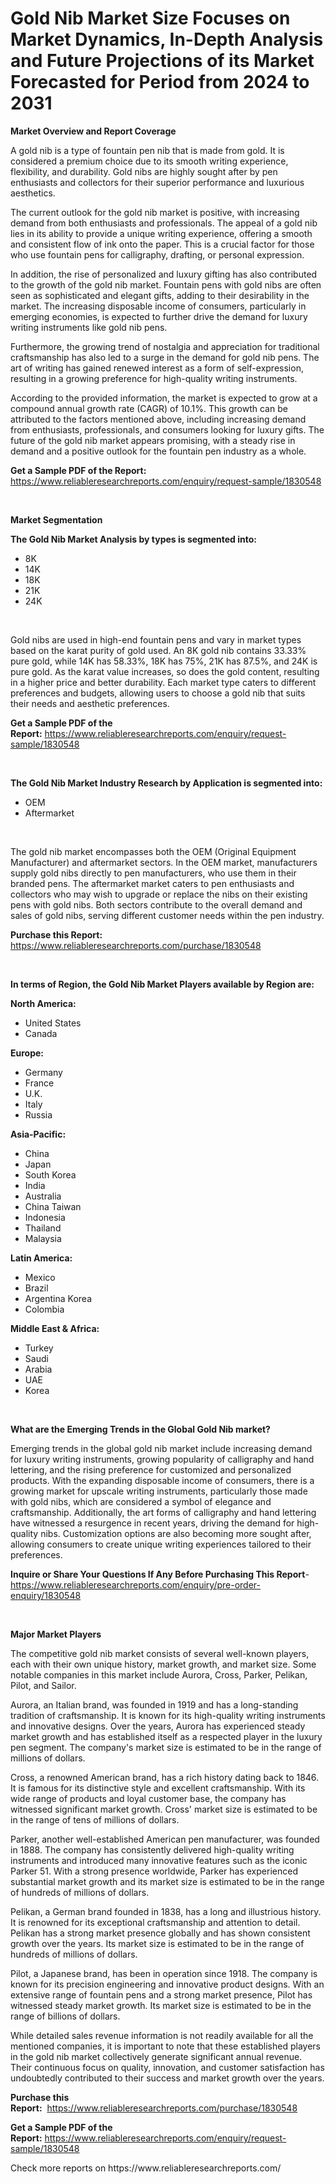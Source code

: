 <p><h1>Gold Nib Market Size Focuses on Market Dynamics, In-Depth Analysis and Future Projections of its Market Forecasted for Period from 2024 to 2031</h1></p><p><strong>Market Overview and Report Coverage</strong></p>
<p><p>A gold nib is a type of fountain pen nib that is made from gold. It is considered a premium choice due to its smooth writing experience, flexibility, and durability. Gold nibs are highly sought after by pen enthusiasts and collectors for their superior performance and luxurious aesthetics.</p><p>The current outlook for the gold nib market is positive, with increasing demand from both enthusiasts and professionals. The appeal of a gold nib lies in its ability to provide a unique writing experience, offering a smooth and consistent flow of ink onto the paper. This is a crucial factor for those who use fountain pens for calligraphy, drafting, or personal expression.</p><p>In addition, the rise of personalized and luxury gifting has also contributed to the growth of the gold nib market. Fountain pens with gold nibs are often seen as sophisticated and elegant gifts, adding to their desirability in the market. The increasing disposable income of consumers, particularly in emerging economies, is expected to further drive the demand for luxury writing instruments like gold nib pens.</p><p>Furthermore, the growing trend of nostalgia and appreciation for traditional craftsmanship has also led to a surge in the demand for gold nib pens. The art of writing has gained renewed interest as a form of self-expression, resulting in a growing preference for high-quality writing instruments.</p><p>According to the provided information, the market is expected to grow at a compound annual growth rate (CAGR) of 10.1%. This growth can be attributed to the factors mentioned above, including increasing demand from enthusiasts, professionals, and consumers looking for luxury gifts. The future of the gold nib market appears promising, with a steady rise in demand and a positive outlook for the fountain pen industry as a whole.</p></p>
<p><strong>Get a Sample PDF of the Report:</strong> <a href="https://www.reliableresearchreports.com/enquiry/request-sample/1830548">https://www.reliableresearchreports.com/enquiry/request-sample/1830548</a></p>
<p>&nbsp;</p>
<p><strong>Market Segmentation</strong></p>
<p><strong>The Gold Nib Market Analysis by types is segmented into:</strong></p>
<p><ul><li>8K</li><li>14K</li><li>18K</li><li>21K</li><li>24K</li></ul></p>
<p>&nbsp;</p>
<p><p>Gold nibs are used in high-end fountain pens and vary in market types based on the karat purity of gold used. An 8K gold nib contains 33.33% pure gold, while 14K has 58.33%, 18K has 75%, 21K has 87.5%, and 24K is pure gold. As the karat value increases, so does the gold content, resulting in a higher price and better durability. Each market type caters to different preferences and budgets, allowing users to choose a gold nib that suits their needs and aesthetic preferences.</p></p>
<p><strong>Get a Sample PDF of the Report:</strong>&nbsp;<a href="https://www.reliableresearchreports.com/enquiry/request-sample/1830548">https://www.reliableresearchreports.com/enquiry/request-sample/1830548</a></p>
<p>&nbsp;</p>
<p><strong>The Gold Nib Market Industry Research by Application is segmented into:</strong></p>
<p><ul><li>OEM</li><li>Aftermarket</li></ul></p>
<p>&nbsp;</p>
<p><p>The gold nib market encompasses both the OEM (Original Equipment Manufacturer) and aftermarket sectors. In the OEM market, manufacturers supply gold nibs directly to pen manufacturers, who use them in their branded pens. The aftermarket market caters to pen enthusiasts and collectors who may wish to upgrade or replace the nibs on their existing pens with gold nibs. Both sectors contribute to the overall demand and sales of gold nibs, serving different customer needs within the pen industry.</p></p>
<p><strong>Purchase this Report:</strong>&nbsp; <a href="https://www.reliableresearchreports.com/purchase/1830548">https://www.reliableresearchreports.com/purchase/1830548</a></p>
<p>&nbsp;</p>
<p><strong>In terms of Region, the Gold Nib Market Players available by Region are:</strong></p>
<p>
    <p> <strong> North America: </strong>
        <ul>
            <li>United States</li>
            <li>Canada</li>
        </ul>
        </p> 
    <p> <strong> Europe: </strong>
        <ul>
            <li>Germany</li>
            <li>France</li>
            <li>U.K.</li>
            <li>Italy</li>
            <li>Russia</li>
        </ul>
        </p> 
    <p> <strong> Asia-Pacific: </strong>
        <ul>
            <li>China</li>
            <li>Japan</li>
            <li>South Korea</li>
            <li>India</li>
            <li>Australia</li>
            <li>China Taiwan</li>
            <li>Indonesia</li>
            <li>Thailand</li>
            <li>Malaysia</li>
        </ul>
        </p> 
    <p> <strong> Latin America: </strong>
        <ul>
            <li>Mexico</li>
            <li>Brazil</li>
            <li>Argentina Korea</li>
            <li>Colombia</li>
        </ul>
        </p> 
    <p> <strong> Middle East & Africa: </strong>
        <ul>
            <li>Turkey</li>
            <li>Saudi</li>
            <li>Arabia</li>
            <li>UAE</li>
            <li>Korea</li>
        </ul>
    </p>
    </p>
<p>&nbsp;</p>
<p><strong>What are the Emerging Trends in the Global Gold Nib market?</strong></p>
<p><p>Emerging trends in the global gold nib market include increasing demand for luxury writing instruments, growing popularity of calligraphy and hand lettering, and the rising preference for customized and personalized products. With the expanding disposable income of consumers, there is a growing market for upscale writing instruments, particularly those made with gold nibs, which are considered a symbol of elegance and craftsmanship. Additionally, the art forms of calligraphy and hand lettering have witnessed a resurgence in recent years, driving the demand for high-quality nibs. Customization options are also becoming more sought after, allowing consumers to create unique writing experiences tailored to their preferences.</p></p>
<p><strong>Inquire or Share Your Questions If Any Before Purchasing This Report</strong>- <a href="https://www.reliableresearchreports.com/enquiry/pre-order-enquiry/1830548">https://www.reliableresearchreports.com/enquiry/pre-order-enquiry/1830548</a></p>
<p>&nbsp;</p>
<p><strong>Major Market Players</strong></p>
<p><p>The competitive gold nib market consists of several well-known players, each with their own unique history, market growth, and market size. Some notable companies in this market include Aurora, Cross, Parker, Pelikan, Pilot, and Sailor.</p><p>Aurora, an Italian brand, was founded in 1919 and has a long-standing tradition of craftsmanship. It is known for its high-quality writing instruments and innovative designs. Over the years, Aurora has experienced steady market growth and has established itself as a respected player in the luxury pen segment. The company's market size is estimated to be in the range of millions of dollars.</p><p>Cross, a renowned American brand, has a rich history dating back to 1846. It is famous for its distinctive style and excellent craftsmanship. With its wide range of products and loyal customer base, the company has witnessed significant market growth. Cross' market size is estimated to be in the range of tens of millions of dollars.</p><p>Parker, another well-established American pen manufacturer, was founded in 1888. The company has consistently delivered high-quality writing instruments and introduced many innovative features such as the iconic Parker 51. With a strong presence worldwide, Parker has experienced substantial market growth and its market size is estimated to be in the range of hundreds of millions of dollars.</p><p>Pelikan, a German brand founded in 1838, has a long and illustrious history. It is renowned for its exceptional craftsmanship and attention to detail. Pelikan has a strong market presence globally and has shown consistent growth over the years. Its market size is estimated to be in the range of hundreds of millions of dollars.</p><p>Pilot, a Japanese brand, has been in operation since 1918. The company is known for its precision engineering and innovative product designs. With an extensive range of fountain pens and a strong market presence, Pilot has witnessed steady market growth. Its market size is estimated to be in the range of billions of dollars.</p><p>While detailed sales revenue information is not readily available for all the mentioned companies, it is important to note that these established players in the gold nib market collectively generate significant annual revenue. Their continuous focus on quality, innovation, and customer satisfaction has undoubtedly contributed to their success and market growth over the years.</p></p>
<p><strong>Purchase this Report:</strong>&nbsp;&nbsp;<a href="https://www.reliableresearchreports.com/purchase/1830548">https://www.reliableresearchreports.com/purchase/1830548</a></p>
<p></p>
<p><strong>Get a Sample PDF of the Report:</strong>&nbsp;<a href="https://www.reliableresearchreports.com/enquiry/request-sample/1830548">https://www.reliableresearchreports.com/enquiry/request-sample/1830548</a></p>
<p>Check more reports on https://www.reliableresearchreports.com/</p>